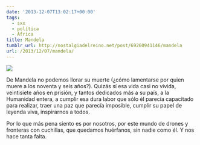 ```yaml
---
date: '2013-12-07T13:02:17+00:00'
tags:
  - sxx
  - política
  - África
title: Mandela
tumblr_url: http://nostalgiadelreino.net/post/69260941146/mandela
url: /2013/12/07/mandela/
---
```


<p><img src="http://67.media.tumblr.com/7f8c7b962cb77b16b50d8efc1b8081f8/tumblr_inline_mxfqqxt7O11r8a7sj.png"/></p>

<p></p>
<p>De Mandela no podemos llorar su muerte (¿cómo lamentarse por quien muere a los noventa y seis años?). Quizás sí esa vida casi no vivida, veintisiete años en prisión, y tantos dedicados más a su país, a la Humanidad entera, a cumplir esa dura labor que sólo él parecía capacitado para realizar, traer una paz que parecía imposible, cumplir su papel de leyenda viva, inspirarnos a todos.</p>

<p>Por lo que más pena siento es por nosotros, por este mundo de drones y fronteras con cuchillas, que quedamos huérfanos, sin nadie como él. Y nos hace tanta falta.</p>